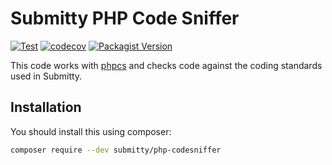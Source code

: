 # Submitty PHP Code Sniffer

[![Test](https://github.com/Submitty/submitty-php-codesniffer/workflows/Test/badge.svg?branch=master)](https://github.com/Submitty/submitty-php-codesniffer/actions?query=workflow%3ATest+branch%3Amaster)
[![codecov](https://codecov.io/gh/Submitty/submitty-php-codesniffer/branch/master/graph/badge.svg)](https://codecov.io/gh/Submitty/submitty-php-codesniffer)
[![Packagist Version](https://img.shields.io/packagist/v/submitty/php-codesniffer.svg)](https://packagist.org/packages/submitty/php-codesniffer)

This code works with [phpcs](https://github.com/squizlabs/PHP_CodeSniffer) and
checks code against the coding standards used in Submitty.

## Installation

You should install this using composer:

```bash
composer require --dev submitty/php-codesniffer
```

